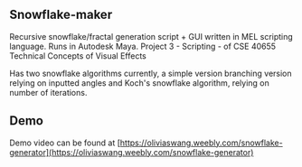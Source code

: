 ## Snowflake-maker
Recursive snowflake/fractal generation script + GUI written in MEL scripting language. Runs in Autodesk Maya. Project 3 - Scripting - of CSE 40655 Technical Concepts of Visual Effects

Has two snowflake algorithms currently, a simple version branching version relying on inputted angles and Koch's snowflake algorithm, relying on number of iterations.

## Demo
Demo video can be found at [https://oliviaswang.weebly.com/snowflake-generator](https://oliviaswang.weebly.com/snowflake-generator)
